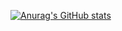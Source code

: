 [![Anurag's GitHub stats](https://github-readme-stats.vercel.app/api?username=DarkLordikss)](https://github.com/DarkLordikss/github-readme-stats)

